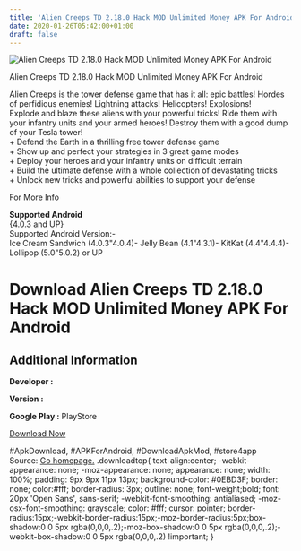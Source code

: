 ```yaml
---
title: 'Alien Creeps TD 2.18.0 Hack MOD Unlimited Money APK For Android'
date: 2020-01-26T05:42:00+01:00
draft: false
---
```


![Alien Creeps TD 2.18.0 Hack MOD Unlimited Money APK For Android](https://i1.wp.com/apkhome.net/wp-content/uploads/2017/11/Alien-Creeps-TD-2.18.0.png "Alien Creeps TD 2.18.0 Hack MOD Unlimited Money APK For Android")

  

Alien Creeps TD 2.18.0 Hack MOD Unlimited Money APK For Android

Alien Creeps is the tower defense game that has it all: epic battles! Hordes of perfidious enemies! Lightning attacks! Helicopters! Explosions!  
Explode and blaze these aliens with your powerful tricks! Ride them with your infantry units and your armed heroes! Destroy them with a good dump of your Tesla tower!  
\+ Defend the Earth in a thrilling free tower defense game  
\+ Show up and perfect your strategies in 3 great game modes  
\+ Deploy your heroes and your infantry units on difficult terrain  
\+ Build the ultimate defense with a whole collection of devastating tricks  
\+ Unlock new tricks and powerful abilities to support your defense

For More Info

**Supported Android**  
{4.0.3 and UP}  
Supported Android Version:-  
Ice Cream Sandwich (4.0.3"4.0.4)- Jelly Bean (4.1"4.3.1)- KitKat (4.4"4.4.4)- Lollipop (5.0"5.0.2) or UP

Download Alien Creeps TD 2.18.0 Hack MOD Unlimited Money APK For Android
========================================================================

Additional Information
----------------------

**Developer :**

**Version :**

**Google Play :** PlayStore

  

[Download Now](https://store4app.co/post/alien-creeps-td-2-18-0-hack-mod-unlimited-money-apk-for-android_1573671630)

  
#ApkDownload, #APKForAndroid, #DownloadApkMod, #store4app  
Source: [Go homepage.](https://store4app.co/post/alien-creeps-td-2-18-0-hack-mod-unlimited-money-apk-for-android_1573671630) .downloadtop{ text-align:center; -webkit-appearance: none; -moz-appearance: none; appearance: none; width: 100%; padding: 9px 9px 11px 13px; background-color: #0EBD3F; border: none; color:#fff; border-radius: 3px; outline: none; font-weight;bold; font: 20px 'Open Sans', sans-serif; -webkit-font-smoothing: antialiased; -moz-osx-font-smoothing: grayscale; color: #fff; cursor: pointer; border-radius:15px;-webkit-border-radius:15px;-moz-border-radius:5px;box-shadow:0 0 5px rgba(0,0,0,.2);-moz-box-shadow:0 0 5px rgba(0,0,0,.2);-webkit-box-shadow:0 0 5px rgba(0,0,0,.2) !important; }